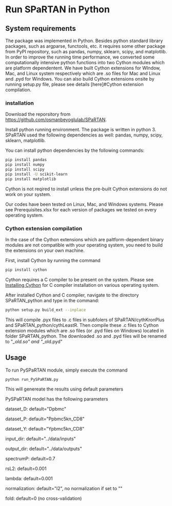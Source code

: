 # Run SPaRTAN in Python

## System requirements
The package was implemented in Python. Besides python standard library packages, such as argparse, functools, etc. it requires some other package from PyPI repository, such as pandas, numpy, sklearn, scipy, and matplotlib. In order to improve the running time performance, we converted some computationally intensive python functions into two Cython modules which are platform dependentent. We have built Cython extensions for WIndow, Mac, and Linux system respectively which are .so files for Mac and Linux and .pyd for Windows. You can also build Cython extensions onsite by running setup.py file, please see details [here]#Cython extension compilation.


### installation
Download the reporsitory from https://github.com/osmanbeyoglulab/SPaRTAN. 

Install python running environment. The package is written in python 3.  SPaRTAN used the following dependencies as well: pandas, numpy, scipy, sklearn, matplotlib. 

You can install python dependencies by the following commands:
```sh
pip install pandas
pip install numpy
pip install scipy
pip install -U scikit-learn
pip install matplotlib
```
Cython is not reqired to install unless the pre-built Cython extensions do not work on your system. 

Our codes have been tested on Linux, Mac, and Windows systems. Please see Prerequisites.xlsx for each version of packages we tested on every operating system.

### Cython extension compilation

In the case of the Cython extensions which are paltform-dependent binary modules are not compatible with your operating system, you need to build the extensions on your own machine.

First, install Cython by running the command
```sh
pip install cython
```
Cython requires a C compiler to be present on the system. Please see [Installing Cython](https://cython.readthedocs.io/en/latest/src/quickstart/install.html) for C compiler installation on various operating system.

After installed Cython and C compiler, navigate to the directory SPaRTAN_python and type in the command:
```sh
python setup.py build_ext --inplace
```
This will compile .pyx files to  .c files in subfolers of SPaRTAN/cythKronPlus and  SPaRTAN_python/cythLeastR. Then compile these .c files to Cython extension modules which are .so files (or .pyd files on Windows) located in folder SPaRTAN_python. The downloaded .so and .pyd files will be renamed to "*_old.so" and "*_old.pyd" 

## Usage

To run PySPaRTAN module, simply execute the command
```sh
python run_PySPaRTAN.py
```
This will genereate the results using default parameters


PySPaRTAN model has the following parameters 

dataset_D: default="Dpbmc"

dataset_P: default="Ppbmc5kn_CD8"

dataset_Y: default="Ypbmc5kn_CD8"

input_dir: default="../data/inputs"

output_dir: default="../data/outputs"

spectrumP: default=0.7

rsL2: default=0.001

lambda: default=0.001

normalization: default="l2",  no normalization if set to ""

fold: default=0 (no cross-validation)
